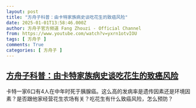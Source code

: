 ```yaml
---
layout: post
title: "方舟子科普：由卡特家族病史谈吃花生的致癌风险"
date: 2025-01-01T13:58:46.000Z
author: 方舟子官方频道 Fang Zhouzi - Official Channel
from: https://www.youtube.com/watch?v=yxrn1otvIOU
tags: [ 方舟子 ]
comments: True
categories: [ 方舟子 ]
---
```

<!--1735739926000-->
[方舟子科普：由卡特家族病史谈吃花生的致癌风险](https://www.youtube.com/watch?v=yxrn1otvIOU)
------

<div>
卡特一家6口有4人在中年时死于胰腺癌。这么高的发病率是遗传因素还是环境因素？是否跟他家经营花生农场有关？吃花生有什么致癌风险，怎么预防？
</div>
